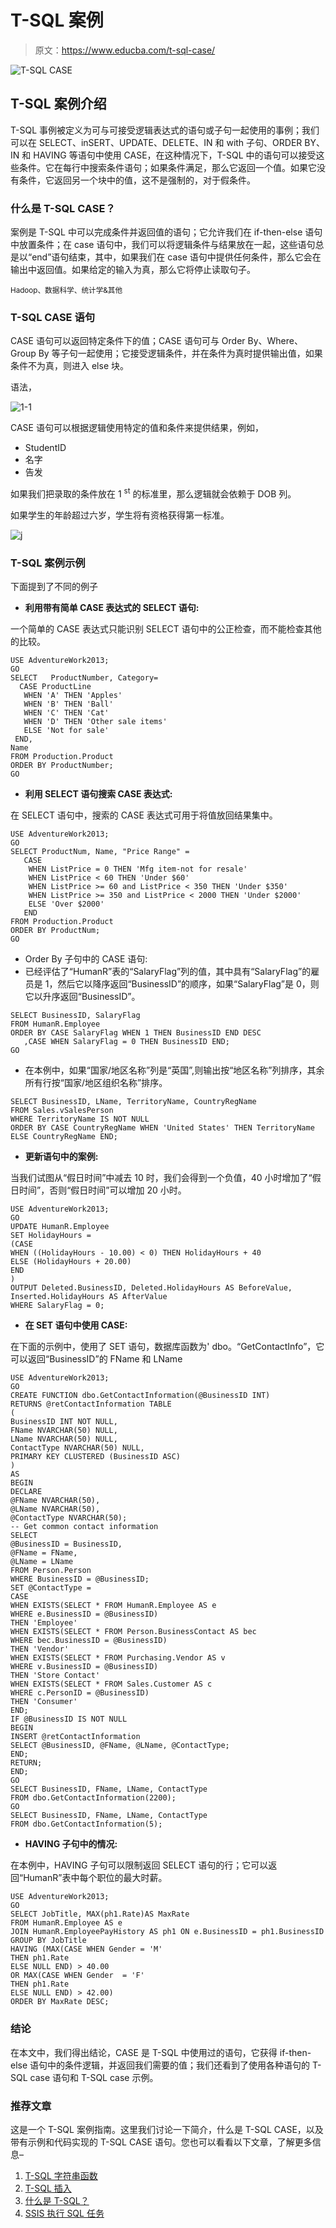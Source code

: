 # T-SQL 案例

> 原文：<https://www.educba.com/t-sql-case/>

![T-SQL CASE](img/8f73044840394ddd73425598c1f5e960.png)



## T-SQL 案例介绍

T-SQL 事例被定义为可与可接受逻辑表达式的语句或子句一起使用的事例；我们可以在 SELECT、inSERT、UPDATE、DELETE、IN 和 with 子句、ORDER BY、IN 和 HAVING 等语句中使用 CASE，在这种情况下，T-SQL 中的语句可以接受这些条件。它在每行中搜索条件语句；如果条件满足，那么它返回一个值。如果它没有条件，它返回另一个块中的值，这不是强制的，对于假条件。

### 什么是 T-SQL CASE？

案例是 T-SQL 中可以完成条件并返回值的语句；它允许我们在 if-then-else 语句中放置条件；在 case 语句中，我们可以将逻辑条件与结果放在一起，这些语句总是以“end”语句结束，其中，如果我们在 case 语句中提供任何条件，那么它会在输出中返回值。如果给定的输入为真，那么它将停止读取句子。

<small>Hadoop、数据科学、统计学&其他</small>

### T-SQL CASE 语句

CASE 语句可以返回特定条件下的值；CASE 语句可与 Order By、Where、Group By 等子句一起使用；它接受逻辑条件，并在条件为真时提供输出值，如果条件不为真，则进入 else 块。

语法，

![1-1](img/4c611623f438c09457f850911dec49c3.png)



CASE 语句可以根据逻辑使用特定的值和条件来提供结果，例如，

*   StudentID
*   名字
*   告发

如果我们把录取的条件放在 1 <sup>st</sup> 的标准里，那么逻辑就会依赖于 DOB 列。

如果学生的年龄超过六岁，学生将有资格获得第一标准。

![j](img/5a245a634991840395c403de15764b31.png)



### T-SQL 案例示例

下面提到了不同的例子

*   **利用带有简单 CASE 表达式的 SELECT 语句:**

一个简单的 CASE 表达式只能识别 SELECT 语句中的公正检查，而不能检查其他的比较。

```
USE AdventureWork2013;
GO
SELECT   ProductNumber, Category=
  CASE ProductLine
   WHEN 'A' THEN 'Apples'
   WHEN 'B' THEN 'Ball'
   WHEN 'C' THEN 'Cat'
   WHEN 'D' THEN 'Other sale items'
   ELSE 'Not for sale'
 END,
Name
FROM Production.Product
ORDER BY ProductNumber;
GO
```

*   **利用 SELECT 语句搜索 CASE 表达式:**

在 SELECT 语句中，搜索的 CASE 表达式可用于将值放回结果集中。

```
USE AdventureWork2013;
GO
SELECT ProductNum, Name, "Price Range" =
   CASE
    WHEN ListPrice = 0 THEN 'Mfg item-not for resale'
    WHEN ListPrice < 60 THEN 'Under $60'
    WHEN ListPrice >= 60 and ListPrice < 350 THEN 'Under $350'
    WHEN ListPrice >= 350 and ListPrice < 2000 THEN 'Under $2000'
    ELSE 'Over $2000'
   END
FROM Production.Product
ORDER BY ProductNum;
GO
```

*   Order By 子句中的 CASE 语句:
*   已经评估了“HumanR”表的“SalaryFlag”列的值，其中具有“SalaryFlag”的雇员是 1，然后它以降序返回“BusinessID”的顺序，如果“SalaryFlag”是 0，则它以升序返回“BusinessID”。

```
SELECT BusinessID, SalaryFlag
FROM HumanR.Employee
ORDER BY CASE SalaryFlag WHEN 1 THEN BusinessID END DESC
   ,CASE WHEN SalaryFlag = 0 THEN BusinessID END;
GO
```

*   在本例中，如果“国家/地区名称”列是“英国”,则输出按“地区名称”列排序，其余所有行按“国家/地区组织名称”排序。

```
SELECT BusinessID, LName, TerritoryName, CountryRegName
FROM Sales.vSalesPerson
WHERE TerritoryName IS NOT NULL
ORDER BY CASE CountryRegName WHEN 'United States' THEN TerritoryName
ELSE CountryRegName END;
```

*   **更新语句中的案例:**

当我们试图从“假日时间”中减去 10 时，我们会得到一个负值，40 小时增加了“假日时间”，否则“假日时间”可以增加 20 小时。

```
USE AdventureWork2013;
GO
UPDATE HumanR.Employee
SET HolidayHours =
(CASE
WHEN ((HolidayHours - 10.00) < 0) THEN HolidayHours + 40
ELSE (HolidayHours + 20.00)
END
)
OUTPUT Deleted.BusinessID, Deleted.HolidayHours AS BeforeValue,
Inserted.HolidayHours AS AfterValue
WHERE SalaryFlag = 0;
```

*   **在 SET 语句中使用 CASE:**

在下面的示例中，使用了 SET 语句，数据库函数为' dbo。“GetContactInfo”，它可以返回“BusinessID”的 FName 和 LName

```
USE AdventureWork2013;
GO
CREATE FUNCTION dbo.GetContactInformation(@BusinessID INT)
RETURNS @retContactInformation TABLE
(
BusinessID INT NOT NULL,
FName NVARCHAR(50) NULL,
LName NVARCHAR(50) NULL,
ContactType NVARCHAR(50) NULL,
PRIMARY KEY CLUSTERED (BusinessID ASC)
)
AS
BEGIN
DECLARE
@FName NVARCHAR(50),
@LName NVARCHAR(50),
@ContactType NVARCHAR(50);
-- Get common contact information
SELECT
@BusinessID = BusinessID,
@FName = FName,
@LName = LName
FROM Person.Person
WHERE BusinessID = @BusinessID;
SET @ContactType =
CASE
WHEN EXISTS(SELECT * FROM HumanR.Employee AS e
WHERE e.BusinessID = @BusinessID)
THEN 'Employee'
WHEN EXISTS(SELECT * FROM Person.BusinessContact AS bec
WHERE bec.BusinessID = @BusinessID)
THEN 'Vendor'
WHEN EXISTS(SELECT * FROM Purchasing.Vendor AS v
WHERE v.BusinessID = @BusinessID)
THEN 'Store Contact'
WHEN EXISTS(SELECT * FROM Sales.Customer AS c
WHERE c.PersonID = @BusinessID)
THEN 'Consumer'
END;
IF @BusinessID IS NOT NULL
BEGIN
INSERT @retContactInformation
SELECT @BusinessID, @FName, @LName, @ContactType;
END;
RETURN;
END;
GO
SELECT BusinessID, FName, LName, ContactType
FROM dbo.GetContactInformation(2200);
GO
SELECT BusinessID, FName, LName, ContactType
FROM dbo.GetContactInformation(5);
```

*   **HAVING 子句中的情况:**

在本例中，HAVING 子句可以限制返回 SELECT 语句的行；它可以返回“HumanR”表中每个职位的最大时薪。

```
USE AdventureWork2013;
GO
SELECT JobTitle, MAX(ph1.Rate)AS MaxRate
FROM HumanR.Employee AS e
JOIN HumanR.EmployeePayHistory AS ph1 ON e.BusinessID = ph1.BusinessID
GROUP BY JobTitle
HAVING (MAX(CASE WHEN Gender = 'M'
THEN ph1.Rate
ELSE NULL END) > 40.00
OR MAX(CASE WHEN Gender  = 'F'
THEN ph1.Rate
ELSE NULL END) > 42.00)
ORDER BY MaxRate DESC;
```

### 结论

在本文中，我们得出结论，CASE 是 T-SQL 中使用过的语句，它获得 if-then-else 语句中的条件逻辑，并返回我们需要的值；我们还看到了使用各种语句的 T-SQL case 语句和 T-SQL case 示例。

### 推荐文章

这是一个 T-SQL 案例指南。这里我们讨论一下简介，什么是 T-SQL CASE，以及带有示例和代码实现的 T-SQL CASE 语句。您也可以看看以下文章，了解更多信息–

1.  [T-SQL 字符串函数](https://www.educba.com/t-sql-string-functions/)
2.  [T-SQL 插入](https://www.educba.com/t-sql-insert/)
3.  [什么是 T-SQL？](https://www.educba.com/what-is-t-sql/)
4.  [SSIS 执行 SQL 任务](https://www.educba.com/ssis-execute-sql-task/)





